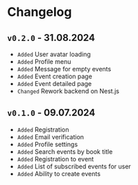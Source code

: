 # Changelog

## `v0.2.0` - 31.08.2024

- `Added` User avatar loading
- `Added` Profile menu
- `Added` Message for empty events
- `Added` Event creation page
- `Added` Event detailed page
- `Changed` Rework backend on Nest.js

## `v0.1.0` - 09.07.2024

- `Added` Registration
- `Added` Email verification
- `Added` Profile settings
- `Added` Search events by book title
- `Added` Registration to event
- `Added` List of subscribed events for user
- `Added` Ability to create events